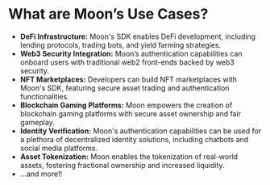 # What are Moon’s Use Cases?

- **DeFi Infrastructure:** Moon's SDK enables DeFi development, including lending protocols, trading bots, and yield farming strategies.
- **Web3 Security Integration:** Moon’s authentication capabilities can onboard users with traditional web2 front-ends backed by web3 security.
- **NFT Marketplaces:** Developers can build NFT marketplaces with Moon's SDK, featuring secure asset trading and authentication functionalities.
- **Blockchain Gaming Platforms:** Moon empowers the creation of blockchain gaming platforms with secure asset ownership and fair gameplay.
- **Identity Verification:** Moon's authentication capabilities can be used for a plethora of decentralized identity solutions, including chatbots and social media platforms.
- **Asset Tokenization:** Moon enables the tokenization of real-world assets, fostering fractional ownership and increased liquidity.
- …and more!!